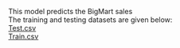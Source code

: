 This model predicts the BigMart sales
<br>
The training and testing datasets are given below:
<br>
[Test.csv](https://github.com/manvi-nand/Machine_Learning_Projects/files/14076144/Test.csv)
<br>
[Train.csv](https://github.com/manvi-nand/Machine_Learning_Projects/files/14076146/Train.csv)
